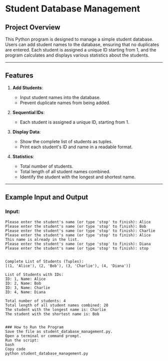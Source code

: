 # Student Database Management

## Project Overview

This Python program is designed to manage a simple student database. Users can add student names to the database, ensuring that no duplicates are entered. Each student is assigned a unique ID starting from 1, and the program calculates and displays various statistics about the students.

---

## Features

1. **Add Students**:
   - Input student names into the database.
   - Prevent duplicate names from being added.

2. **Sequential IDs**:
   - Each student is assigned a unique ID, starting from 1.

3. **Display Data**:
   - Show the complete list of students as tuples.
   - Print each student's ID and name in a readable format.

4. **Statistics**:
   - Total number of students.
   - Total length of all student names combined.
   - Identify the student with the longest and shortest name.

---

## Example Input and Output

### Input:
```plaintext
Please enter the student's name (or type 'stop' to finish): Alice
Please enter the student's name (or type 'stop' to finish): Bob
Please enter the student's name (or type 'stop' to finish): Charlie
Please enter the student's name (or type 'stop' to finish): Alice
This name is already in the list.
Please enter the student's name (or type 'stop' to finish): Diana
Please enter the student's name (or type 'stop' to finish): stop


Complete List of Students (Tuples):
[(1, 'Alice'), (2, 'Bob'), (3, 'Charlie'), (4, 'Diana')]

List of Students with IDs:
ID: 1, Name: Alice
ID: 2, Name: Bob
ID: 3, Name: Charlie
ID: 4, Name: Diana

Total number of students: 4
Total length of all student names combined: 20
The student with the longest name is: Charlie
The student with the shortest name is: Bob


### How to Run the Program
Save the file as student_database_management.py.
Open a terminal or command prompt.
Run the script:
bash
Copy code
python student_database_management.py